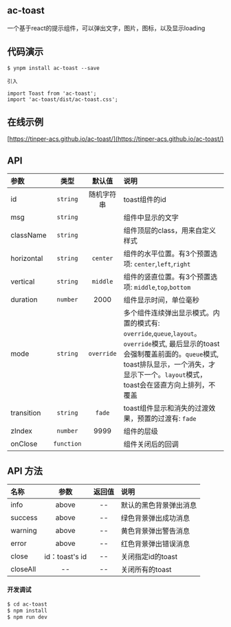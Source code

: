## ac-toast

一个基于react的提示组件，可以弹出文字，图片，图标，以及显示loading


## 代码演示

```
$ ynpm install ac-toast --save

引入

import Toast from 'ac-toast';
import 'ac-toast/dist/ac-toast.css';
```

## 在线示例
 [https://tinper-acs.github.io/ac-toast/](https://tinper-acs.github.io/ac-toast/)


## API

|参数|类型|默认值|说明|
|:--|:---:|:--:|:---|
|id | `string` | 随机字符串 | toast组件的id
|msg | `string` |  | 组件中显示的文字
|className | `string` | | 组件顶层的class，用来自定义样式
|horizontal | `string` | `center` | 组件的水平位置。有3个预置选项: `center`,`left`,`right`
|vertical | `string` | `middle` | 组件的竖直位置。有3个预置选项: `middle`,`top`,`bottom`
|duration | `number` | 2000 | 组件显示时间，单位毫秒
|mode | `string` | `override` | 多个组件连续弹出显示模式。内置的模式有: `override`,`queue`,`layout`。`override`模式, 最后显示的toast会强制覆盖前面的。`queue`模式, toast排队显示，一个消失，才显示下一个。`layout`模式，toast会在竖直方向上排列，不覆盖
|transition | `string` | `fade` | toast组件显示和消失的过渡效果，预置的过渡有: `fade`
|zIndex | `number`  |  9999  |  组件的层级
|onClose | `function` |  | 组件关闭后的回调

## API 方法

|名称|参数|返回值|说明|
|:--|:---:|:---:|:---|
|info | above |  --| 默认的黑色背景弹出消息
|success | above | -- | 绿色背景弹出成功消息
|warning | above | --| 黄色背景弹出警告消息
|error | above | -- | 红色背景弹出错误消息
|close | id：toast's id | --| 关闭指定id的toast
|closeAll | --  | -- | 关闭所有的toast
       

#### 开发调试

```sh
$ cd ac-toast
$ npm install
$ npm run dev
```


